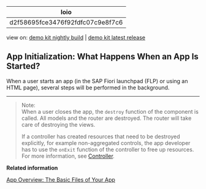 <!-- loiod2f58695fce3476f92fdfc07c9e8f7c6 -->

| loio |
| -----|
| d2f58695fce3476f92fdfc07c9e8f7c6 |

<div id="loio">

view on: [demo kit nightly build](https://openui5nightly.hana.ondemand.com/#/topic/d2f58695fce3476f92fdfc07c9e8f7c6) | [demo kit latest release](https://openui5.hana.ondemand.com/#/topic/d2f58695fce3476f92fdfc07c9e8f7c6)</div>

## App Initialization: What Happens When an App Is Started?

When a user starts an app \(in the SAP Fiori launchpad \(FLP\) or using an HTML page\), several steps will be performed in the background.

***

> Note:  
> When a user closes the app, the `destroy` function of the component is called. All models and the router are destroyed. The router will take care of destroying the views.
> 
> If a controller has created resources that need to be destroyed explicitly, for example non-aggregated controls, the app developer has to use the `onExit` function of the controller to free up resources. For more information, see [Controller](Controller_121b8e6.md).

**Related information**  


[App Overview: The Basic Files of Your App](App_Overview_The_Basic_Files_of_Your_App_28b59ca.md)

